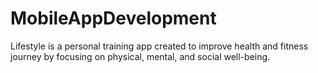 # MobileAppDevelopment

Lifestyle is a personal training app created to improve health and fitness journey by focusing on physical, mental, and social well-being.
